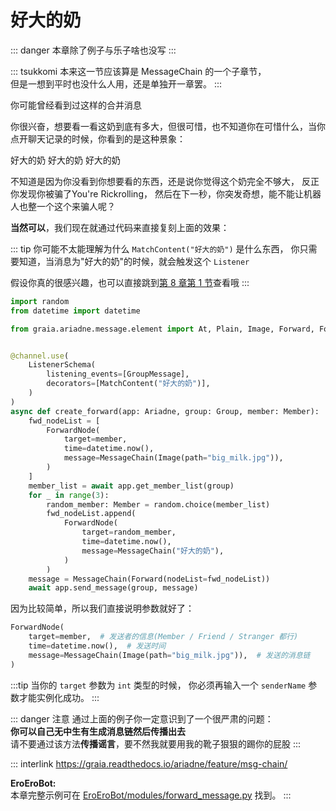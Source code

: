 # 好大的奶

::: danger
本章除了例子<curtain>与乐子</curtain>啥也没写
:::

::: tsukkomi
本来这一节应该算是 MessageChain 的一个子章节，  
但是一想到平时也没什么人用，还是单独开一章罢。
:::

你可能曾经看到过这样的合并消息

<chat-window title="Graia Framework Community">
  <forward-chat
    name="EroEroBot"
    avatar="/avatar/ero.webp"
    title="群聊"
    :contents="[
      'EroEroBot: [图片]',
      '群菜鸮: 好大的奶',
      '群菜鸡: 好大的奶'
    ]"
    counts="4" />
</chat-window>

你很兴奋，想要看一看这奶到底有多大，但很可惜，也不知道你在可惜什么，当你点开聊天记录的时候，你看到的是这种景象：

<chat-window title="转发的合并消息">
  <chatimg name="EroEroBot" avatar="/avatar/ero.webp" src="/images/guide/huge_milk.webp"></chatimg>
  <chat-msg name="群菜鸮" avatar="http://q1.qlogo.cn/g?b=qq&nk=2948531755&s=640">好大的奶</chat-msg>
  <chat-msg name="群菜鸡" avatar="http://q1.qlogo.cn/g?b=qq&nk=1450069615&s=640">好大的奶</chat-msg>
  <chat-msg name="群菜龙" avatar="http://q1.qlogo.cn/g?b=qq&nk=2544704967&s=640">好大的奶</chat-msg>
</chat-window>

不知道是因为你没看到你想要看的东西，还是说你觉得这个奶完全不够大，
反正你发现你被骗了<curtain>You're Rickrolling</curtain>，
然后在下一秒，你突发奇想，能不能让机器人也整一个这个来骗人呢？

**当然可以**，我们现在就通过代码来直接复刻上面的效果：

::: tip
你可能不太能理解为什么 `MatchContent("好大的奶")` 是什么东西，
你只需要知道，当消息为"好大的奶"的时候，就会触发这个 `Listener`

假设你真的很感兴趣，也可以直接跳到[第 8 章第 1 节](/guide/message_parser/base_parser.md)查看哦
:::

```python
import random
from datetime import datetime

from graia.ariadne.message.element import At, Plain, Image, Forward, ForwardNode


@channel.use(
    ListenerSchema(
        listening_events=[GroupMessage],
        decorators=[MatchContent("好大的奶")],
    )
)
async def create_forward(app: Ariadne, group: Group, member: Member):
    fwd_nodeList = [
        ForwardNode(
            target=member,
            time=datetime.now(),
            message=MessageChain(Image(path="big_milk.jpg")),
        )
    ]
    member_list = await app.get_member_list(group)
    for _ in range(3):
        random_member: Member = random.choice(member_list)
        fwd_nodeList.append(
            ForwardNode(
                target=random_member,
                time=datetime.now(),
                message=MessageChain("好大的奶"),
            )
        )
    message = MessageChain(Forward(nodeList=fwd_nodeList))
    await app.send_message(group, message)
```

因为比较简单，所以我们直接说明参数就好了：

```python
ForwardNode(
    target=member,  # 发送者的信息(Member / Friend / Stranger 都行)
    time=datetime.now(),  # 发送时间
    message=MessageChain(Image(path="big_milk.jpg")),  # 发送的消息链
)
```

:::tip
当你的 `target` 参数为 `int` 类型的时候，
你必须再输入一个 `senderName` 参数才能实例化成功。
:::

::: danger 注意
通过上面的例子你一定意识到了一个很严肃的问题：  
**你可以自己无中生有生成消息链然后传播出去**  
请不要通过该方法**传播谣言**，要不然我就要用我的靴子狠狠的踢你的屁股
:::

::: interlink
<https://graia.readthedocs.io/ariadne/feature/msg-chain/>

**EroEroBot:**  
本章完整示例可在 [EroEroBot/modules/forward_message.py](https://github.com/GraiaCommunity/EroEroBot/blob/master/modules/forward_message.py) 找到。
:::
